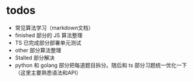 # todos

- 常见算法学习（markdown文档）
- finished 部分的 JS 算法整理
- TS 已完成部分部署单元测试
- other 部分算法整理
- Stalled 部分解决
- python 和 golang 部分把每道题目拆分。随后和 ts 部分习题统一优化一下（这里主要熟悉语法和API）